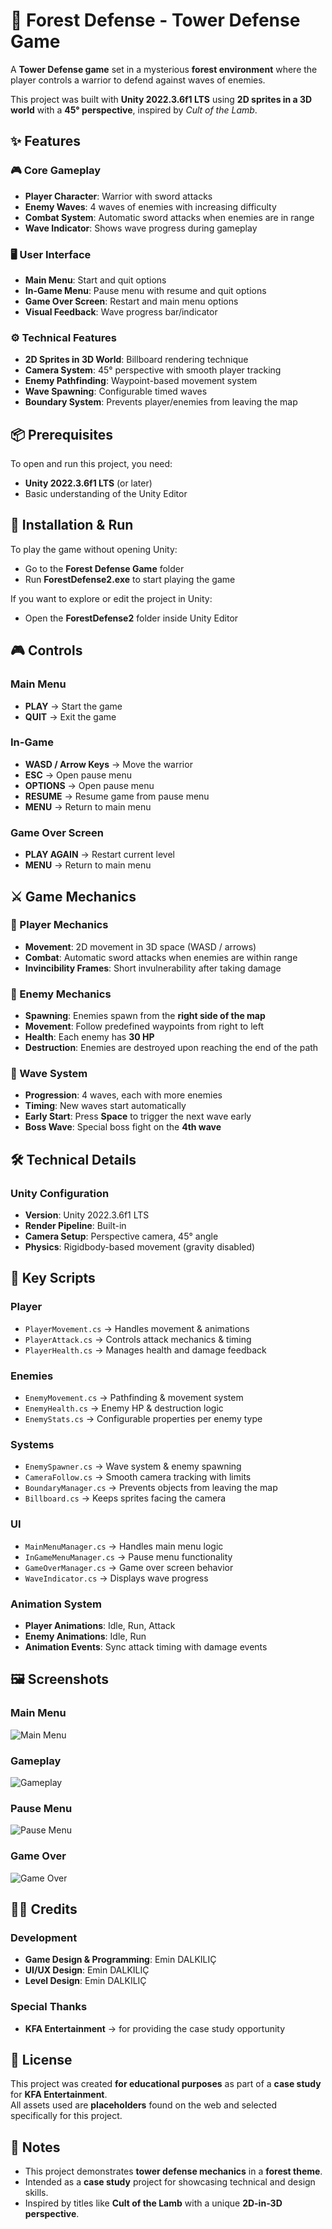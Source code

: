 # 🌲 Forest Defense - Tower Defense Game

A **Tower Defense game** set in a mysterious **forest environment** where the player controls a warrior to defend against waves of enemies.  

This project was built with **Unity 2022.3.6f1 LTS** using **2D sprites in a 3D world** with a **45° perspective**, inspired by *Cult of the Lamb*.

## ✨ Features

### 🎮 Core Gameplay
- **Player Character**: Warrior with sword attacks  
- **Enemy Waves**: 4 waves of enemies with increasing difficulty  
- **Combat System**: Automatic sword attacks when enemies are in range  
- **Wave Indicator**: Shows wave progress during gameplay  

### 🖥️ User Interface
- **Main Menu**: Start and quit options  
- **In-Game Menu**: Pause menu with resume and quit options  
- **Game Over Screen**: Restart and main menu options  
- **Visual Feedback**: Wave progress bar/indicator  

### ⚙️ Technical Features
- **2D Sprites in 3D World**: Billboard rendering technique  
- **Camera System**: 45° perspective with smooth player tracking  
- **Enemy Pathfinding**: Waypoint-based movement system  
- **Wave Spawning**: Configurable timed waves  
- **Boundary System**: Prevents player/enemies from leaving the map  

## 📦 Prerequisites
To open and run this project, you need:
- **Unity 2022.3.6f1 LTS** (or later)  
- Basic understanding of the Unity Editor

## 📂 Installation & Run

To play the game without opening Unity:

- Go to the **Forest Defense Game** folder  
- Run **ForestDefense2.exe** to start playing the game  

If you want to explore or edit the project in Unity:

- Open the **ForestDefense2** folder inside Unity Editor  

## 🎮 Controls

### Main Menu
- **PLAY** → Start the game  
- **QUIT** → Exit the game  

### In-Game
- **WASD / Arrow Keys** → Move the warrior  
- **ESC** → Open pause menu  
- **OPTIONS** → Open pause menu  
- **RESUME** → Resume game from pause menu  
- **MENU** → Return to main menu  

### Game Over Screen
- **PLAY AGAIN** → Restart current level  
- **MENU** → Return to main menu  

## ⚔️ Game Mechanics

### 👤 Player Mechanics
- **Movement**: 2D movement in 3D space (WASD / arrows)  
- **Combat**: Automatic sword attacks when enemies are within range  
- **Invincibility Frames**: Short invulnerability after taking damage  

### 👹 Enemy Mechanics
- **Spawning**: Enemies spawn from the **right side of the map**  
- **Movement**: Follow predefined waypoints from right to left  
- **Health**: Each enemy has **30 HP**  
- **Destruction**: Enemies are destroyed upon reaching the end of the path  

### 🌊 Wave System
- **Progression**: 4 waves, each with more enemies  
- **Timing**: New waves start automatically  
- **Early Start**: Press **Space** to trigger the next wave early  
- **Boss Wave**: Special boss fight on the **4th wave**  

## 🛠 Technical Details

### Unity Configuration
- **Version**: Unity 2022.3.6f1 LTS  
- **Render Pipeline**: Built-in  
- **Camera Setup**: Perspective camera, 45° angle  
- **Physics**: Rigidbody-based movement (gravity disabled)  

## 📜 Key Scripts

### Player
- `PlayerMovement.cs` → Handles movement & animations  
- `PlayerAttack.cs` → Controls attack mechanics & timing  
- `PlayerHealth.cs` → Manages health and damage feedback  

### Enemies
- `EnemyMovement.cs` → Pathfinding & movement system  
- `EnemyHealth.cs` → Enemy HP & destruction logic  
- `EnemyStats.cs` → Configurable properties per enemy type  

### Systems
- `EnemySpawner.cs` → Wave system & enemy spawning  
- `CameraFollow.cs` → Smooth camera tracking with limits  
- `BoundaryManager.cs` → Prevents objects from leaving the map  
- `Billboard.cs` → Keeps sprites facing the camera  

### UI
- `MainMenuManager.cs` → Handles main menu logic  
- `InGameMenuManager.cs` → Pause menu functionality  
- `GameOverManager.cs` → Game over screen behavior  
- `WaveIndicator.cs` → Displays wave progress  

### Animation System
- **Player Animations**: Idle, Run, Attack  
- **Enemy Animations**: Idle, Run  
- **Animation Events**: Sync attack timing with damage events  

## 🖼️ Screenshots

### Main Menu
![Main Menu](./Screenshots/mainmenu.png)

### Gameplay
![Gameplay](./Screenshots/gameplay.png)

### Pause Menu
![Pause Menu](./Screenshots/pausemenu.png)

### Game Over
![Game Over](./Screenshots/gameover.png)

## 👨‍💻 Credits

### Development
- **Game Design & Programming**: Emin DALKILIÇ  
- **UI/UX Design**: Emin DALKILIÇ  
- **Level Design**: Emin DALKILIÇ  

### Special Thanks
- **KFA Entertainment** → for providing the case study opportunity  

## 📜 License

This project was created **for educational purposes** as part of a **case study** for **KFA Entertainment**.  
All assets used are **placeholders** found on the web and selected specifically for this project.  

## 🚀 Notes
- This project demonstrates **tower defense mechanics** in a **forest theme**.  
- Intended as a **case study** project for showcasing technical and design skills.  
- Inspired by titles like **Cult of the Lamb** with a unique **2D-in-3D perspective**.  
